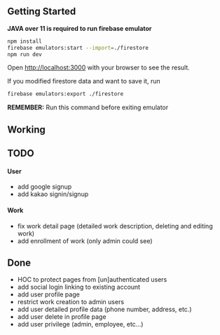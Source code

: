 ## Getting Started

**JAVA over 11 is required to run firebase emulator**

```bash
npm install
firebase emulators:start --import=./firestore
npm run dev
```

Open [http://localhost:3000](http://localhost:3000) with your browser to see the result.


If you modified firestore data and want to save it, run
```bash
firebase emulators:export ./firestore
```
**REMEMBER:** Run this command before exiting emulator

## Working

## TODO

#### User
- add google signup
- add kakao signin/signup

#### Work
- fix work detail page (detailed work description, deleting and editing work)
- add enrollment of work (only admin could see)

## Done
- HOC to protect pages from [un]authenticated users
- add social login linking to existing account
- add user profile page
- restrict work creation to admin users
- add user detailed profile data (phone number, address, etc.)
- add user delete in profile page
- add user privilege (admin, employee, etc...)
